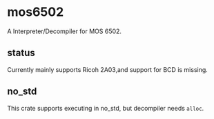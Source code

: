 # mos6502

A Interpreter/Decompiler for MOS 6502.

## status

Currently mainly supports Ricoh 2A03,and support for BCD is missing.

## no_std

This crate supports executing in no_std, but decompiler needs `alloc`.